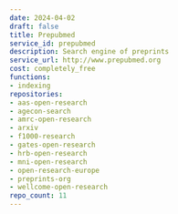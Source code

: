```yaml
---
date: 2024-04-02
draft: false
title: Prepubmed
service_id: prepubmed
description: Search engine of preprints
service_url: http://www.prepubmed.org
cost: completely_free
functions:
- indexing
repositories:
- aas-open-research
- agecon-search
- amrc-open-research
- arxiv
- f1000-research
- gates-open-research
- hrb-open-research
- mni-open-research
- open-research-europe
- preprints-org
- wellcome-open-research
repo_count: 11
---
```



